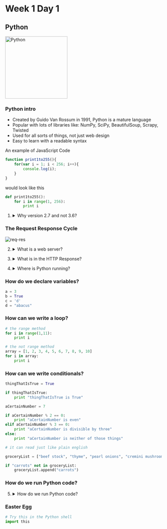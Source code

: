 # Week 1 Day 1

## Python

<img src="https://www.python.org/static/opengraph-icon-200x200.png" alt="Python" width="200px">

### Python intro

* Created by Guido Van Rossum in 1991, Python is a mature language
* Popular with lots of libraries like: NumPy, SciPy, BeautifulSoup, Scrapy, Twisted
* Used for all sorts of things, not just web design
* Easy to learn with a readable syntax

An example of JavaScript Code

```javascript
function print1to255(){
    for(var i = 1; i < 256; i++){
        console.log(i);
    }
}
```

would look like this

```python
def print1to255():
    for i in range(1, 256):
        print i
```

1. <details> 
    <summary>Why version 2.7 and not 3.6?</summary>
    2.7 is forward compatible with 3.6, but 3.6 is not backward compatible with 2.7. There are sill a lot of peole using Python 2.7 as well. Some Python libraries may still work best in 2.7.
</details>

### The Request Response Cycle

<img src="https://i.imgur.com/fVHiuUz.png" alt="req-res">

2. <details> 
    <summary>What is a web server?</summary>
    A computer system that processes HTTP requests.
</details>

3. <details>
    <summary>What is in the HTTP Response?</summary>
    HTML, CSS, and JavaScript
</details>

4. <details>
    <summary>Where is Python running?</summary>
    On the server, Python (specifically the Flask microframework or the Django framework) will handle the logic of what to do with each HTTP request and what to return in the HTTP repsonse.
</details>

### How do we declare variables?
```python
a = 3
b = True
c = 'd'
d = "abacus"
```

### How can we write a loop?
```python
# the range method
for i in range(1,11):
    print i

# the not range method
array = [1, 2, 3, 4, 5, 6, 7, 8, 9, 10]
for i in array:
    print i
```

### How can we write conditionals?
```python
thingThatIsTrue = True

if thingThatIsTrue:
    print "thingThatIsTrue is True"

aCertainNumber = 7

if aCertainNumber % 2 == 0:
    print "aCertainNumber is even"
elif aCertainNumber % 3 == 0:
    print "aCertainNumber is divisible by three"
else:
    print "aCertainNumber is neither of those things"

# it can read just like plain english

groceryList = ["beef stock", "thyme", "pearl onions", "cremini mushrooms"]

if "carrots" not in groceryList:
    groceryList.append("carrots")

```

### How do we run Python code?

5. <details> 
    <summary>How do we run Python code?</summary>
    We can run Python in the Python shell directly, or save our code to a file that ends in the <code>.py</code> file extension and tell python to run that file from our terminal.

    Python is an interpreted language, although it does compile our code into bytecode <code>.pyc</code> to be run in the Python shell from time to time.
</details>

### Easter Egg
```python
# Try this in the Python shell
import this
```